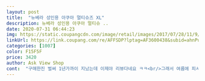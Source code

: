 ```yaml
---
layout: post 
title:  "뉴베라 성인용 아쿠아 멀티슈즈 XL" 
description: 뉴베라 성인용 아쿠아 멀티슈 ..
date: 2020-07-31 06:44:23 
img: https://static.coupangcdn.com/image/retail/images/2017/07/28/11/9/1eb62a56-91ed-416d-90cf-fff7e0cbb1f5.jpg 
linkUrl: https://link.coupang.com/re/AFFSDP?lptag=AF3600438&subid=ahnPublicAsk&pageKey=28983078&itemId=110887878&vendorItemId=3217228502&traceid=V0-113-3ad1a2858e8625c3 
categories: [1007] 
color: F15F5F 
price: 3420 
author: Ask View Shop 
cont:  "구매한진 벌써 1년가까이 지났는데 이제야 리뷰다네요 ㅋㅋ<br/>그래서 여름에 피서갈때 또 신을수있을거같아요<br/>근데 냄새 좀 심해여!!! 물놀이까지 여유있으시면 미리 지퍼백에서 오픈해서 냄새좀 빼고 신으면좋을것같습니다<br/>날짜가 급해서 부랴부랴 사느라 신행준비물을 로켓배송으로<br/>다행히 거의 끝무렵에 구멍이 났는데 그래도 신고 다녔어요.<br/> ㅎㅎ 헤질걸 각오하고 싼맛에 산거라 괜찮았지만 계속 사용하실 분들은 밑창이 고무로 되어 있는 튼튼한 것으로 사세요.<br/>                  사진보시면 초록색 줄무늬가 보이고 밑창이 고무로 되어 있는건 기존에 만원대 주고 산 다른 제품인데 이건 몇차례 신었어도 그대로였는데 이번에 작아져서 급하게 새로 산거거든요.<br/> 만원대 주고 산건 그래도 신발느낌인데 이건 두터운 덧버선 느낌이라 생각하시면 될 듯 싶네요.<br/><br/>드디어 신었구요, 잘신었구요, 모래위랑 자갈위를 걸어다녔는데도 찟어지지않고 튼튼하게 버텨줬어요ㅎ<br/>로켓와우 상품이라 오전 7시전에 도착해서 일요일 물놀이때 신었습니다.<br/> ㅎㅎ<br/>받았는데 물건도 담날 딱!오니,  쇼핑시간도 아끼고 자질구레한 준비는 쿠팡에서 많이 준비한거 같아요ㅎㅎ<br/>발바닥부분이 1만원대 하는 아쿠아슈즈랑 비교하기엔 너무 저퀄리티이지만,아쿠아삭스 느낌으로 신으신다면 괜찮으실것같아요.<br/><br/>사고 나서 보니 XXL도 잘 맞더라고요.<br/><br/>상품평에 일회성이란 글도 많았지만, 싸고 발이 키는 중학생이라서 그냥 저렴해서 샀습니다.<br/><br/>신행가서 섬에 들가서 신을려고 신랑꺼랑 제꺼 커플로 구매했어요<br/>운동화 260에서 265 신는데 xl가 딱 맞습니다.<br/><br/>저는 개인적으로 밑창이 신발형처럼 두껍지않아서 물에들어가서도 나을것같습다.<br/> 단단한 바닥을 좋아하지않아여.<br/><br/>저는 여자이구여.<br/> 발볼은 좁은 편이고 길이가 딱 255라서 고민없이 XL사이즈로 구매했습니다.<br/><br/>중학교 아들녀석이 갑자기 캐리비안베이 가고 싶다고 졸라서 지난 일요일 날씨도 괜찮고 해서 급하게 토욜오후4시에 주문했어요.<br/><br/>지난주에 워터파크에서 맨발로 돌아다녀봤는데 발버닥이 예민한편이라 자잘한 모래나 이물질느낌이 너무 불쾌해서 저렴한걸로 나마 구매해봤습니다.<br/><br/>친구거로  XXL(사진에서 회색신발)를 주문했는데 크기를 대어보니 1센티 차이고요.<br/> 저희 아이도 XXL도 잘 맞더라고요.<br/><br/>팽팽하면 더 잘 헤진답니다.<br/>  ㅋㅋ<br/>풀장안에서 신고 수영하기엔 괜찮은 재질이지만,까슬까슬한 바닥에서는 조심해서 걸어야 바닥이 빵꾸가 안날것같습니다.<br/><br/>하루 신고 캐러비안베이를 누빈 결과 바닥이 헤지고 구멍ㅇㅣ 났답니다.<br/><br/>한 사이즈 크게 사시라고 권하고 싶습니다.<br/><br/>헤지긴 했지만 싸고 와우배송받아 잘 신었어요.<br/><br/>혹시나 결혼준비하는 귀차니즘 예신들도 이용해보시길 ㅋㅋ<br/>후기보면 괜히 샀나 싶기도 하고,크면 어떻게하나 L로 교환할까 했는데,사진에서 보시는것처럼 그냥 제발에 딱이더라구요.<br/><br/>" 
---
```

